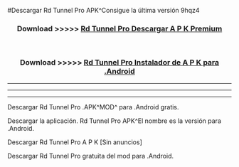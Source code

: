 #Descargar Rd Tunnel Pro  APK^Consigue la última versión 9hqz4



<div align="center">
<h3>Download >>>>> <a href="https://es-sites.web.app/?es= Rd Tunnel Pro ">Rd Tunnel Pro  Descargar A P K Premium</a></h3><br>

<h3>Download >>>>> <a href="https://es-sites.web.app/?es= Rd Tunnel Pro ">Rd Tunnel Pro  Instalador de A P K para .Android</a></h3>
</div>


----------------------------------------------------------

----------------------------------------------------------

----------------------------------------------------------

Descargar Rd Tunnel Pro  .APK^MOD^ para .Android gratis.

Descargar la aplicación. Rd Tunnel Pro  APK^El nombre es la versión para .Android.

Descargar Rd Tunnel Pro  A P K [Sin anuncios]

Descargar Rd Tunnel Pro  gratuita del mod para .Android.